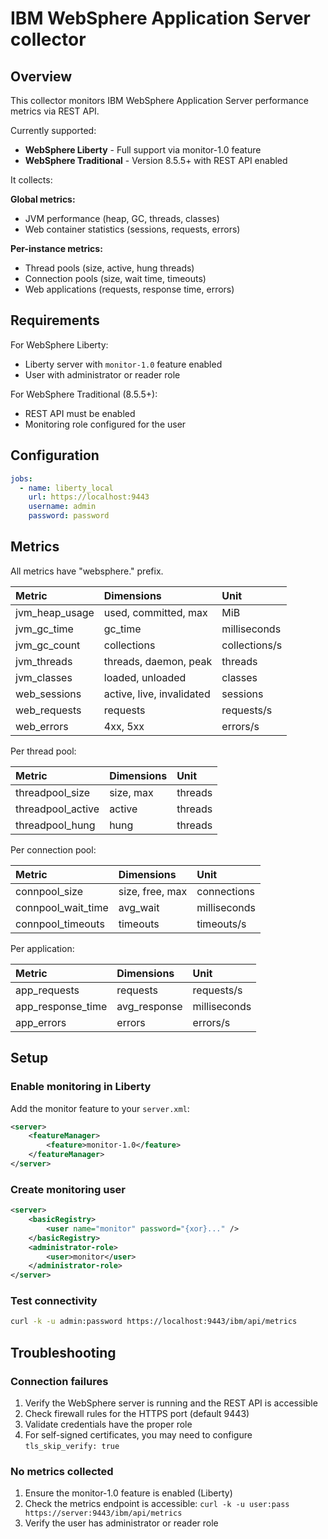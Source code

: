 # IBM WebSphere Application Server collector

## Overview

This collector monitors IBM WebSphere Application Server performance metrics via REST API.

Currently supported:

- **WebSphere Liberty** - Full support via monitor-1.0 feature
- **WebSphere Traditional** - Version 8.5.5+ with REST API enabled

It collects:

**Global metrics:**

- JVM performance (heap, GC, threads, classes)
- Web container statistics (sessions, requests, errors)

**Per-instance metrics:**

- Thread pools (size, active, hung threads)
- Connection pools (size, wait time, timeouts)
- Web applications (requests, response time, errors)

## Requirements

For WebSphere Liberty:

- Liberty server with `monitor-1.0` feature enabled
- User with administrator or reader role

For WebSphere Traditional (8.5.5+):

- REST API must be enabled
- Monitoring role configured for the user

## Configuration

```yaml
jobs:
  - name: liberty_local
    url: https://localhost:9443
    username: admin
    password: password
```

## Metrics

All metrics have "websphere." prefix.

| Metric | Dimensions | Unit |
|:-------|:-----------|:-----|
| jvm_heap_usage | used, committed, max | MiB |
| jvm_gc_time | gc_time | milliseconds |
| jvm_gc_count | collections | collections/s |
| jvm_threads | threads, daemon, peak | threads |
| jvm_classes | loaded, unloaded | classes |
| web_sessions | active, live, invalidated | sessions |
| web_requests | requests | requests/s |
| web_errors | 4xx, 5xx | errors/s |

Per thread pool:

| Metric | Dimensions | Unit |
|:-------|:-----------|:-----|
| threadpool_size | size, max | threads |
| threadpool_active | active | threads |
| threadpool_hung | hung | threads |

Per connection pool:

| Metric | Dimensions | Unit |
|:-------|:-----------|:-----|
| connpool_size | size, free, max | connections |
| connpool_wait_time | avg_wait | milliseconds |
| connpool_timeouts | timeouts | timeouts/s |

Per application:

| Metric | Dimensions | Unit |
|:-------|:-----------|:-----|
| app_requests | requests | requests/s |
| app_response_time | avg_response | milliseconds |
| app_errors | errors | errors/s |

## Setup

### Enable monitoring in Liberty

Add the monitor feature to your `server.xml`:

```xml
<server>
    <featureManager>
        <feature>monitor-1.0</feature>
    </featureManager>
</server>
```

### Create monitoring user

```xml
<server>
    <basicRegistry>
        <user name="monitor" password="{xor}..." />
    </basicRegistry>
    <administrator-role>
        <user>monitor</user>
    </administrator-role>
</server>
```

### Test connectivity

```bash
curl -k -u admin:password https://localhost:9443/ibm/api/metrics
```

## Troubleshooting

### Connection failures

1. Verify the WebSphere server is running and the REST API is accessible
2. Check firewall rules for the HTTPS port (default 9443)
3. Validate credentials have the proper role
4. For self-signed certificates, you may need to configure `tls_skip_verify: true`

### No metrics collected

1. Ensure the monitor-1.0 feature is enabled (Liberty)
2. Check the metrics endpoint is accessible: `curl -k -u user:pass https://server:9443/ibm/api/metrics`
3. Verify the user has administrator or reader role
